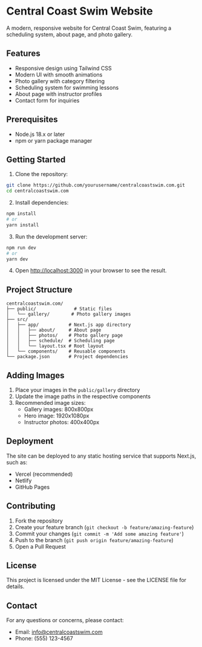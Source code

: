 # Central Coast Swim Website

A modern, responsive website for Central Coast Swim, featuring a scheduling system, about page, and photo gallery.

## Features

- Responsive design using Tailwind CSS
- Modern UI with smooth animations
- Photo gallery with category filtering
- Scheduling system for swimming lessons
- About page with instructor profiles
- Contact form for inquiries

## Prerequisites

- Node.js 18.x or later
- npm or yarn package manager

## Getting Started

1. Clone the repository:
```bash
git clone https://github.com/yourusername/centralcoastswim.com.git
cd centralcoastswim.com
```

2. Install dependencies:
```bash
npm install
# or
yarn install
```

3. Run the development server:
```bash
npm run dev
# or
yarn dev
```

4. Open [http://localhost:3000](http://localhost:3000) in your browser to see the result.

## Project Structure

```
centralcoastswim.com/
├── public/              # Static files
│   └── gallery/        # Photo gallery images
├── src/
│   ├── app/           # Next.js app directory
│   │   ├── about/     # About page
│   │   ├── photos/    # Photo gallery page
│   │   ├── schedule/  # Scheduling page
│   │   └── layout.tsx # Root layout
│   └── components/    # Reusable components
└── package.json       # Project dependencies
```

## Adding Images

1. Place your images in the `public/gallery` directory
2. Update the image paths in the respective components
3. Recommended image sizes:
   - Gallery images: 800x800px
   - Hero image: 1920x1080px
   - Instructor photos: 400x400px

## Deployment

The site can be deployed to any static hosting service that supports Next.js, such as:
- Vercel (recommended)
- Netlify
- GitHub Pages

## Contributing

1. Fork the repository
2. Create your feature branch (`git checkout -b feature/amazing-feature`)
3. Commit your changes (`git commit -m 'Add some amazing feature'`)
4. Push to the branch (`git push origin feature/amazing-feature`)
5. Open a Pull Request

## License

This project is licensed under the MIT License - see the LICENSE file for details.

## Contact

For any questions or concerns, please contact:
- Email: info@centralcoastswim.com
- Phone: (555) 123-4567 